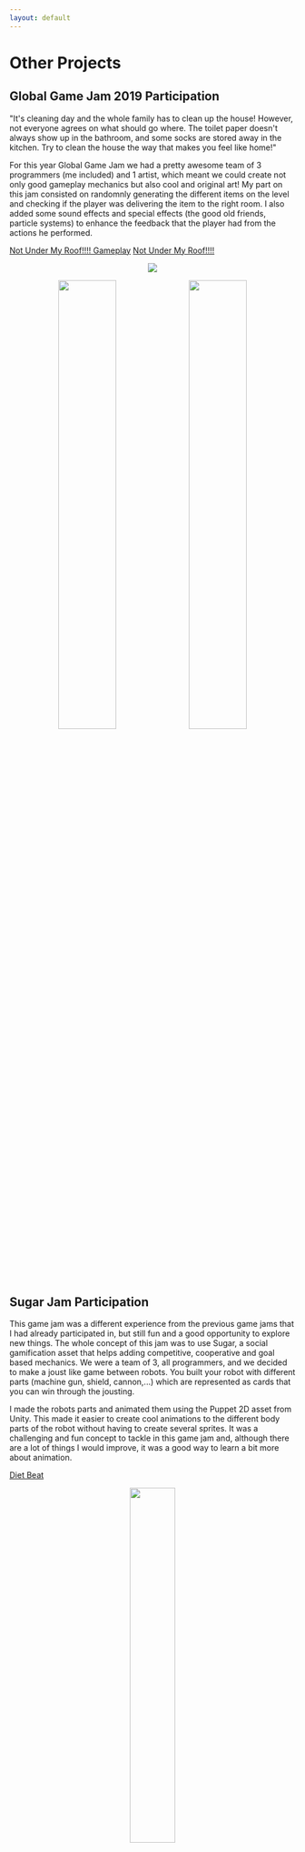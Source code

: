 ```yaml
---
layout: default
---
```


# Other Projects

## Global Game Jam 2019 Participation

"It's cleaning day and the whole family has to clean up the house! However, not everyone agrees on what should go where. The toilet paper doesn't always show up in the bathroom, and some socks are stored away in the kitchen. Try to clean the house the way that makes you feel like home!"

For this year Global Game Jam we had a pretty awesome team of 3 programmers (me included) and 1 artist, which meant we could create not only good gameplay mechanics but also cool and original art! My part on this jam consisted on randomnly generating the different items on the level and checking if the player was delivering the item to the right room. I also added some sound effects and special effects (the good old friends, particle systems) to enhance the feedback that the player had from the actions he performed.

[Not Under My Roof!!!! Gameplay](https://www.youtube.com/watch?v=oz2d1VIaBFA&feature=youtu.be)
[Not Under My Roof!!!!](https://globalgamejam.org/2019/games/not-under-my-roof)

<p align="center">
    <img src="https://github.com/iris-rod/portfolio/blob/master/img/NotUndeerMyRoof1.png?raw=true" />
</p>
<p align="center">
    <img src="https://github.com/iris-rod/portfolio/blob/master/img/NotUndeerMyRoof2.png?raw=true" width="45%"/>
    <img src="https://github.com/iris-rod/portfolio/blob/master/img/NotUndeerMyRoof3.png?raw=true" width="45%"/>
</p>

## Sugar Jam Participation

This game jam was a different experience from the previous game jams that I had already participated in, but still fun and a good opportunity to explore new things. The whole concept of this jam was to use Sugar, a social gamification asset that helps adding competitive, cooperative and goal based mechanics. We were a team of 3, all programmers, and we decided to make a joust like game between robots. You built your robot with different parts (machine gun, shield, cannon,...) which are represented as cards that you can win through the jousting.

I made the robots parts and animated them using the Puppet 2D asset from Unity. This made it easier to create cool animations to the different body parts of the robot without having to create several sprites. It was a challenging and fun concept to tackle in this game jam and, although there are a lot of things I would improve, it was a good way to learn a bit more about animation.

[Diet Beat](https://ratuspro.itch.io/diet-beat)

<p align="center">
    <img src="https://github.com/iris-rod/portfolio/blob/master/img/DB1.png?raw=true" width="40%"/>
</p>
<p align="center">
    <img src="https://github.com/iris-rod/portfolio/blob/master/img/DB2.png?raw=true" width="40%"/>
    <img src="https://github.com/iris-rod/portfolio/blob/master/img/DB3.png?raw=true" width="40%"/>
</p>
<p align="center">
    <img src="https://github.com/iris-rod/portfolio/blob/master/img/DB4.png?raw=true" width="40%"/>
    <img src="https://github.com/iris-rod/portfolio/blob/master/img/DB5.png?raw=true" width="40%"/>
</p>

## Breaking Dev 2018 Participation

"Dare to face your fears in your own dreams with the help of your trust worthy teddy bear!"

I participated in the Breaking Dev 2018 edition at Instituto Superior Técnico Campus TagusPark and created another multiplayer game, this time in a two-man team. We made it all from scratch, except the sounds and my focus was on all the art and animations, which was the first time I had ever done it. It was a full-on weekend of drawing and coding, but it was a lot of fun!

[Keep Dreamin' Gameplay](https://www.youtube.com/watch?v=oz2d1VIaBFA&feature=youtu.be)

<p align="center">
    <img src="https://github.com/iris-rod/portfolio/blob/master/img/KD_screenshot.png?raw=true" width="40%"/>
</p>

## Global Game Jam 2018 Participation

"Three amigos from the latino side of America want to feed their family and get a nice job in the land of the free. But there is only one passport! 
Cooperate with your fellows to cross the border without getting caught by the Immigration Control."

I participated in the Global Game Jam 2018 edition and created a fun multiplayer game with some friends. My job on the team was to create differet types of traps to be set in different levels as a way to increase the difficulty as the players progress through the game.

[Juan Forrest Juan!](https://globalgamejam.org/2018/games/juan-forrest-juan)

<p align="center">
    <img src="https://github.com/iris-rod/portfolio/blob/master/img/GGJ.png?raw=true" width="40%"/>
</p>




